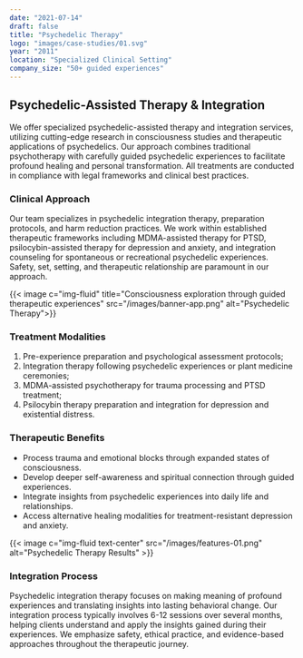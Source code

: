 ```yaml
---
date: "2021-07-14"
draft: false
title: "Psychedelic Therapy"
logo: "images/case-studies/01.svg"
year: "2011"
location: "Specialized Clinical Setting"
company_size: "50+ guided experiences"
---
```


## Psychedelic-Assisted Therapy & Integration

We offer specialized psychedelic-assisted therapy and integration services, utilizing cutting-edge research in consciousness studies and therapeutic applications of psychedelics. Our approach combines traditional psychotherapy with carefully guided psychedelic experiences to facilitate profound healing and personal transformation. All treatments are conducted in compliance with legal frameworks and clinical best practices.

### Clinical Approach

Our team specializes in psychedelic integration therapy, preparation protocols, and harm reduction practices. We work within established therapeutic frameworks including MDMA-assisted therapy for PTSD, psilocybin-assisted therapy for depression and anxiety, and integration counseling for spontaneous or recreational psychedelic experiences. Safety, set, setting, and therapeutic relationship are paramount in our approach.

{{< image c="img-fluid" title="Consciousness exploration through guided therapeutic experiences" src="/images/banner-app.png" alt="Psychedelic Therapy">}}

### Treatment Modalities

1. Pre-experience preparation and psychological assessment protocols;
2. Integration therapy following psychedelic experiences or plant medicine ceremonies;
3. MDMA-assisted psychotherapy for trauma processing and PTSD treatment;
4. Psilocybin therapy preparation and integration for depression and existential distress.

### Therapeutic Benefits

- Process trauma and emotional blocks through expanded states of consciousness.
- Develop deeper self-awareness and spiritual connection through guided experiences.
- Integrate insights from psychedelic experiences into daily life and relationships.
- Access alternative healing modalities for treatment-resistant depression and anxiety.

{{< image c="img-fluid text-center" src="/images/features-01.png" alt="Psychedelic Therapy Results" >}}

### Integration Process

Psychedelic integration therapy focuses on making meaning of profound experiences and translating insights into lasting behavioral change. Our integration process typically involves 6-12 sessions over several months, helping clients understand and apply the insights gained during their experiences. We emphasize safety, ethical practice, and evidence-based approaches throughout the therapeutic journey.
